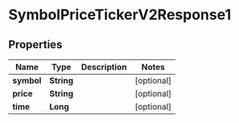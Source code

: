 

# SymbolPriceTickerV2Response1


## Properties

| Name | Type | Description | Notes |
|------------ | ------------- | ------------- | -------------|
|**symbol** | **String** |  |  [optional] |
|**price** | **String** |  |  [optional] |
|**time** | **Long** |  |  [optional] |



